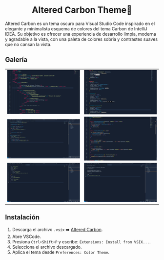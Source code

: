 <h1 align = "center">Altered Carbon Theme🎨</h1>

Altered Carbon es un tema oscuro para Visual Studio Code inspirado en el elegante y minimalista esquema de colores del tema Carbon de IntelliJ IDEA. Su objetivo es ofrecer una experiencia de desarrollo limpia, moderna y agradable a la vista, con una paleta de colores sobria y contrastes suaves que no cansan la vista.

## Galería

<table>
  <tr>
    <td><img src="./public/assets/html.png" width="400"/></td>
    <td><img src="./public/assets/css.png" width="400"/></td>
  </tr>
  <tr>
    <td><img src="./public/assets/js.png" width="400"/></td>
    <td><img src="./public/assets/ts.png" width="400"/></td>
  </tr>
  <tr>
    <td><img src="./public/assets/json.png" width="400"/></td>
    <td><img src="./public/assets/md.png" width="400"/></td>
  </tr>
</table>

## Instalación

1. Descarga el archivo `.vsix` ➡️ [Altered Carbon](https://github.com/unai-navarro/altered-carbon-theme/blob/main/public/assets/altered-carbon-0.0.1.vsix).
2. Abre VSCode.
3. Presiona `Ctrl+Shift+P` y escribe: `Extensions: Install from VSIX...`.
4. Selecciona el archivo descargado.
5. Aplica el tema desde `Preferences: Color Theme`.